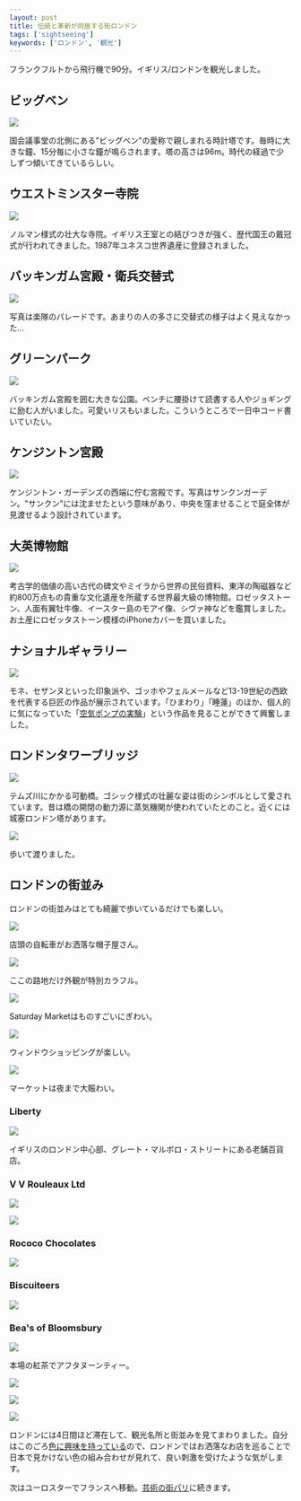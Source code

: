 ```yaml
---
layout: post
title: 伝統と革新が同居する街ロンドン
tags: ['sightseeing']
keywords: ['ロンドン', '観光']
---
```


フランクフルトから飛行機で90分。イギリス/ロンドンを観光しました。

## ビッグベン

![ ](/img/blog_london01.jpg)

国会議事堂の北側にある"ビッグベン"の愛称で親しまれる時計塔です。毎時に大きな鐘、15分毎に小さな鐘が鳴らされます。塔の高さは96m。時代の経過で少しずつ傾いてきているらしい。

## ウエストミンスター寺院

![ ](/img/blog_london02.jpg)

ノルマン様式の壮大な寺院。イギリス王室との結びつきが強く、歴代国王の戴冠式が行われてきました。1987年ユネスコ世界遺産に登録されました。

## バッキンガム宮殿・衛兵交替式

![ ](/img/blog_london03.jpg)

写真は楽隊のパレードです。あまりの人の多さに交替式の様子はよく見えなかった...

## グリーンパーク

![ ](/img/blog_london04.jpg)

バッキンガム宮殿を囲む大きな公園。ベンチに腰掛けて読書する人やジョギングに励む人がいました。可愛いリスもいました。こういうところで一日中コード書いていたい。

## ケンジントン宮殿

![ ](/img/blog_london05.jpg)

ケンジントン・ガーデンズの西端に佇む宮殿です。写真はサンクンガーデン。"サンクン"には沈ませたという意味があり、中央を窪ませることで庭全体が見渡せるよう設計されています。

## 大英博物館

![ ](/img/blog_london06.jpg)

考古学的価値の高い古代の碑文やミイラから世界の民俗資料、東洋の陶磁器など約800万点もの貴重な文化遺産を所蔵する世界最大級の博物館。ロゼッタストーン、人面有翼牡牛像、イースター島のモアイ像、シヴァ神などを鑑賞しました。お土産にロゼッタストーン模様のiPhoneカバーを買いました。

## ナショナルギャラリー

![ ](/img/blog_london07.jpg)

モネ、セザンヌといった印象派や、ゴッホやフェルメールなど13-19世紀の西欧を代表する巨匠の作品が展示されています。「ひまわり」「睡蓮」のほか、個人的に気になっていた「[空気ポンプの実験](http://markovlabo.net/?p=2356)」という作品を見ることができて興奮しました。

## ロンドンタワーブリッジ

![ ](/img/blog_london08.jpg)

テムズ川にかかる可動橋。ゴシック様式の壮麗な姿は街のシンボルとして愛されています。昔は橋の開閉の動力源に蒸気機関が使われていたとのこと。近くには城塞ロンドン塔があります。

![ ](/img/blog_london09.jpg)

歩いて渡りました。

## ロンドンの街並み

ロンドンの街並みはとても綺麗で歩いているだけでも楽しい。

![ ](/img/blog_london11.jpg)

店頭の自転車がお洒落な帽子屋さん。

![ ](/img/blog_london12.jpg)

ここの路地だけ外観が特別カラフル。

![ ](/img/blog_london13.jpg)

Saturday Marketはものすごいにぎわい。

![ ](/img/blog_london14.jpg)

ウィンドウショッピングが楽しい。

![ ](/img/blog_london15.jpg)

マーケットは夜まで大賑わい。

### Liberty

![ ](/img/blog_london21.jpg)

イギリスのロンドン中心部、グレート・マルボロ・ストリートにある老舗百貨店。

### V V Rouleaux Ltd

![ ](/img/blog_london22.jpg)

![ ](/img/blog_london22_1.jpg)

### Rococo Chocolates

![ ](/img/blog_london23.jpg)

### Biscuiteers

![ ](/img/blog_london24.jpg)

### Bea's of Bloomsbury

![ ](/img/blog_london25.jpg)

本場の紅茶でアフタヌーンティー。

![ ](/img/blog_london31.jpg)

![ ](/img/blog_london32.jpg)

![ ](/img/blog_london33.jpg)

ロンドンには4日間ほど滞在して、観光名所と街並みを見てまわりました。自分はこのごろ[色に興味を持っている](/ja/posts/Paletta/)ので、ロンドンではお洒落なお店を巡ることで日本で見かけない色の組み合わせが見れて、良い刺激を受けたような気がします。

次はユーロスターでフランスへ移動。[芸術の街パリ](/ja/posts/paris/)に続きます。
